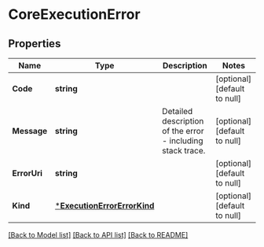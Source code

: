 # CoreExecutionError

## Properties
Name | Type | Description | Notes
------------ | ------------- | ------------- | -------------
**Code** | **string** |  | [optional] [default to null]
**Message** | **string** | Detailed description of the error - including stack trace. | [optional] [default to null]
**ErrorUri** | **string** |  | [optional] [default to null]
**Kind** | [***ExecutionErrorErrorKind**](ExecutionErrorErrorKind.md) |  | [optional] [default to null]

[[Back to Model list]](../README.md#documentation-for-models) [[Back to API list]](../README.md#documentation-for-api-endpoints) [[Back to README]](../README.md)


